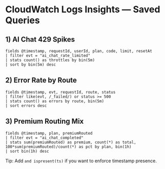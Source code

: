 # CloudWatch Logs Insights — Saved Queries

## 1) AI Chat 429 Spikes

```
fields @timestamp, requestId, userId, plan, code, limit, resetAt
| filter evt = "ai_chat_rate_limited"
| stats count() as throttles by bin(5m)
| sort by bin(5m) desc
```

## 2) Error Rate by Route

```
fields @timestamp, evt, requestId, route, status
| filter like(evt, /_failed/) or status >= 500
| stats count() as errors by route, bin(5m)
| sort errors desc
```

## 3) Premium Routing Mix

```
fields @timestamp, plan, premiumRouted
| filter evt = "ai_chat_completed"
| stats sum(premiumRouted) as premium, count(*) as total, 100*sum(premiumRouted)/count(*) as pct by plan, bin(1h)
| sort bin(1h) desc
```

Tip: Add `and ispresent(ts)` if you want to enforce timestamp presence.

